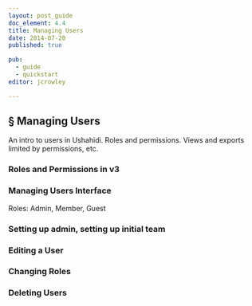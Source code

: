 ```yaml
---
layout: post_guide
doc_element: 4.4
title: Managing Users
date: 2014-07-20
published: true

pub: 
  - guide
  - quickstart
editor: jcrowley

---
```


## &sect; Managing Users
An intro to users in Ushahidi. Roles and permissions. Views and exports limited by permissions, etc.

### Roles and Permissions in v3

### Managing Users Interface
Roles: Admin, Member, Guest

### Setting up admin, setting up initial team

### Editing a User

### Changing Roles

### Deleting Users



